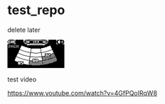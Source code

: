 # test_repo
delete later


![alt text](https://github.com/upiir/test_repo/raw/main/parking_sensor_oled_128x64_v2.png)

test video


https://www.youtube.com/watch?v=4GfPQoIRqW8

